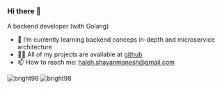 
<h3  align="left">Hi there 👋</h3>
<p align="left">A backend developer (with Golang)</p>



- 🌱 I’m currently learning backend conceps in-depth and microservice architecture
- 👨‍💻 All of my projects are available at [github](https://github.com/Bright98?tab=repositories)
- 📫 How to reach me: haleh.shayanmanesh@gmail.com

<div style="display:flex;">
<img align="left" src="https://github-readme-stats.vercel.app/api/top-langs?username=bright98&layout=donut&theme=nord&hide_title=true&background=00FFFFFF" alt="bright98"  />
<img src="https://github-readme-stats.vercel.app/api?username=bright98&theme=nord&hide_title=true&background=00FFFFFF&rank_icon=github&hide=issues,prs"  alt="bright98"  />
</div>